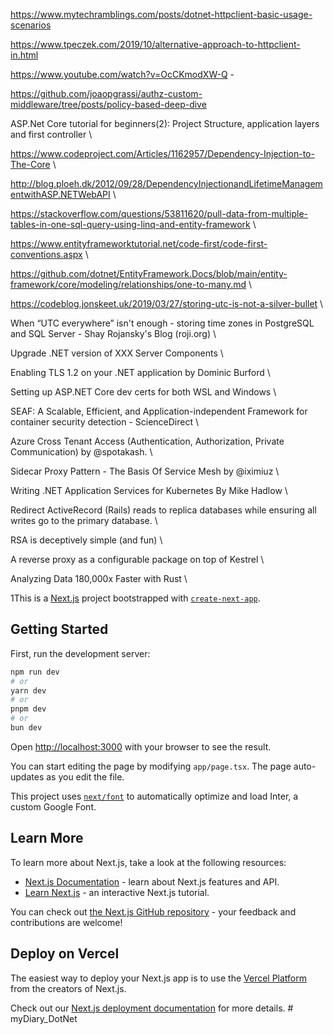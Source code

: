 
https://www.mytechramblings.com/posts/dotnet-httpclient-basic-usage-scenarios

https://www.tpeczek.com/2019/10/alternative-approach-to-httpclient-in.html

https://www.youtube.com/watch?v=OcCKmodXW-Q -

https://github.com/joaopgrassi/authz-custom-middleware/tree/posts/policy-based-deep-dive

ASP.Net Core tutorial for beginners(2): Project Structure, application layers and first controller
\

https://www.codeproject.com/Articles/1162957/Dependency-Injection-to-The-Core
\

http://blog.ploeh.dk/2012/09/28/DependencyInjectionandLifetimeManagementwithASP.NETWebAPI
\

https://stackoverflow.com/questions/53811620/pull-data-from-multiple-tables-in-one-sql-query-using-linq-and-entity-framework
\

https://www.entityframeworktutorial.net/code-first/code-first-conventions.aspx
\

https://github.com/dotnet/EntityFramework.Docs/blob/main/entity-framework/core/modeling/relationships/one-to-many.md
\

https://codeblog.jonskeet.uk/2019/03/27/storing-utc-is-not-a-silver-bullet
\

When “UTC everywhere” isn't enough - storing time zones in PostgreSQL and SQL Server - Shay Rojansky's Blog (roji.org)
\

Upgrade .NET version of XXX Server Components
\

Enabling TLS 1.2 on your .NET application by Dominic Burford
\

Setting up ASP.NET Core dev certs for both WSL and Windows
\

SEAF: A Scalable, Efficient, and Application-independent Framework for container security detection - ScienceDirect
\

Azure Cross Tenant Access (Authentication, Authorization, Private Communication) by @spotakash.
\

Sidecar Proxy Pattern - The Basis Of Service Mesh by @iximiuz
\

Writing .NET Application Services for Kubernetes By Mike Hadlow
\

Redirect ActiveRecord (Rails) reads to replica databases while ensuring all writes go to the primary database.
\

RSA is deceptively simple (and fun)
\

A reverse proxy as a configurable package on top of Kestrel
\

Analyzing Data 180,000x Faster with Rust
\


1This is a [Next.js](https://nextjs.org/) project bootstrapped with [`create-next-app`](https://github.com/vercel/next.js/tree/canary/packages/create-next-app).

## Getting Started

First, run the development server:

```bash
npm run dev
# or
yarn dev
# or
pnpm dev
# or
bun dev
```

Open [http://localhost:3000](http://localhost:3000) with your browser to see the result.

You can start editing the page by modifying `app/page.tsx`. The page auto-updates as you edit the file.

This project uses [`next/font`](https://nextjs.org/docs/basic-features/font-optimization) to automatically optimize and load Inter, a custom Google Font.

## Learn More

To learn more about Next.js, take a look at the following resources:

- [Next.js Documentation](https://nextjs.org/docs) - learn about Next.js features and API.
- [Learn Next.js](https://nextjs.org/learn) - an interactive Next.js tutorial.

You can check out [the Next.js GitHub repository](https://github.com/vercel/next.js/) - your feedback and contributions are welcome!

## Deploy on Vercel

The easiest way to deploy your Next.js app is to use the [Vercel Platform](https://vercel.com/new?utm_medium=default-template&filter=next.js&utm_source=create-next-app&utm_campaign=create-next-app-readme) from the creators of Next.js.

Check out our [Next.js deployment documentation](https://nextjs.org/docs/deployment) for more details.
#   m y D i a r y _ D o t N e t 
 
 
